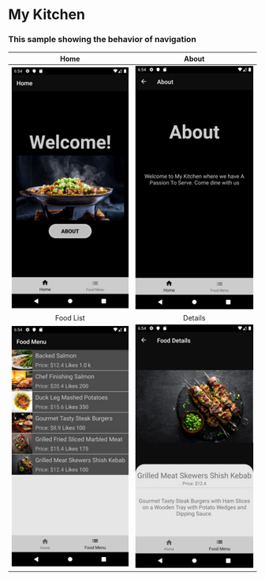 # My Kitchen
### This sample showing the behavior of navigation

Home            |  About
:-------------------------:|:-------------------------:
![home screen](https://github.com/snrahman01/Android_Samples/blob/master/Kotlin/MyKitchen/home.png)  |   ![about screen](https://github.com/snrahman01/Android_Samples/blob/master/Kotlin/MyKitchen/about.png)
Food List         |  Details
![Food screen](https://github.com/snrahman01/Android_Samples/blob/master/Kotlin/MyKitchen/food_menu.png)  |   ![Details screen](https://github.com/snrahman01/Android_Samples/blob/master/Kotlin/MyKitchen/food_details.png)
